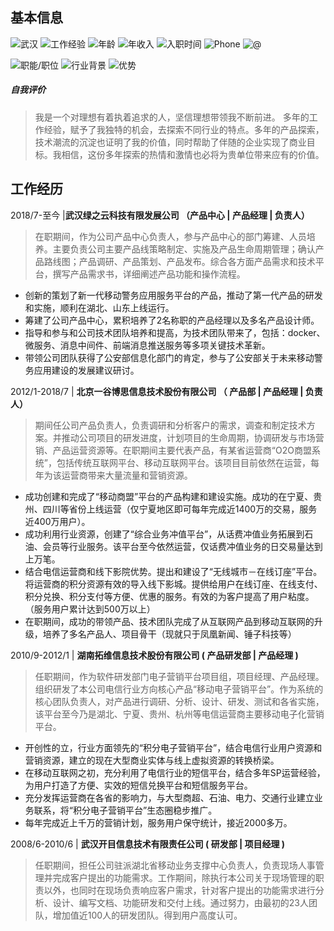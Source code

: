 ## 基本信息
![武汉](https://img.shields.io/badge/现住址-武汉-green) 
![工作经验](https://img.shields.io/badge/工作经验-11-green)
![年龄](https://img.shields.io/badge/年龄-36岁-green)
![年收入](https://img.shields.io/badge/年收入-20万-green)
![入职时间](http://img.shields.io/badge/入职时间-一周内-green)
![Phone](http://img.shields.io/badge/phone-18627866090-green)
![@](http://img.shields.io/badge/email-18627866090@163.com-green)

![职能/职位](http://img.shields.io/badge/职能/职位-产品经理-green)
![行业背景](http://img.shields.io/badge/职能/行业背景-计算机软件|政府行业|电信|互联网|电子商务-green)
![优势](http://img.shields.io/badge/职能/优势-技术背景|多领域专家|沟通能力-green)

##### 自我评价
> 我是一个对理想有着执着追求的人，坚信理想带领我不断前进。
多年的工作经验，赋予了我独特的机会，去探索不同行业的特点。多年的产品探索，技术潮流的沉淀也证明了我的价值，同时帮助了伴随的企业实现了商业目标。我相信，这份多年探索的热情和激情也必将为贵单位带来应有的价值。

## 工作经历
2018/7-至今 |**武汉绿之云科技有限发展公司 （产品中心 | 产品经理 | 负责人）**
> 在职期间，作为公司产品中心负责人，参与产品中心的部门筹建、人员培养。主要负责公司主要产品线策略制定、实施及产品生命周期管理；确认产品路线图；产品调研、产品策划、产品发布。综合各方面产品需求和技术平台，撰写产品需求书，详细阐述产品功能和操作流程。

- 创新的策划了新一代移动警务应用服务平台的产品，推动了第一代产品的研发和实施，顺利在湖北、山东上线运行。
- 筹建了公司产品中心，累积培养了2名称职的产品经理以及多名产品设计师。
- 指导和参与和公司技术团队培养和提高，为技术团队带来了，包括：docker、微服务、消息中间件、前端消息推送服务等多项关键技术革新。
- 带领公司团队获得了公安部信息化部门的肯定，参与了公安部关于未来移动警务应用建设的发展建议研讨。

2012/1-2018/7 | **北京一谷博思信息技术股份有限公司 （ 产品部 | 产品经理 | 负责人）**
> 期间任公司产品负责人，负责调研和分析客户的需求，调查和制定技术方案。并推动公司项目的研发进度，计划项目的生命周期，协调研发与市场营销、产品运营资源等。在职期间主要代表产品，有某省运营商“O2O商盟系统”，包括传统互联网平台、移动互联网平台。该项目目前依然在运营，每年为该运营商带来大量流量和营销资源。

- 成功创建和完成了“移动商盟”平台的产品构建和建设实施。成功的在宁夏、贵州、四川等省份上线运营（仅宁夏地区即可每年完成近1400万的交易，服务近400万用户）。
- 成功利用行业资源，创建了“综合业务冲值平台”，从话费冲值业务拓展到石油、会员等行业服务。该平台至今依然运营，仅话费冲值业务的日交易量达到上万笔。
- 结合电信运营商和线下影院优势。提出和建设了“无线城市－在线订座”平台。将运营商的积分资源有效的导入线下影城。提供给用户在线订座、在线支付、积分兑换、积分支付等方便、优惠的服务。有效的为客户提高了用户粘度。（服务用户累计达到500万以上）
- 在职期间，成功的带领产品、技术团队完成了从互联网产品到移动互联网的升级，培养了多名产品人、项目骨干（现就只于凤凰新闻、锤子科技等）

2010/9-2012/1 | **湖南拓维信息技术股份有限公司 ( 产品研发部 | 产品经理 )**
> 任职期间，作为软件研发部门电子营销平台项目组，项目经理、产品经理。组织研发了本公司电信行业方向核心产品“移动电子营销平台”。作为系统的核心团队负责人，对产品进行调研、分析、设计、研发、测试和各省实施，该平台至今乃是湖北、宁夏、贵州、杭州等电信运营商主要移动电子化营销平台。

- 开创性的立，行业方面领先的“积分电子营销平台”，结合电信行业用户资源和营销资源，建立的现在大型商业实体与线上虚拟资源的转换桥梁。
- 在移动互联网之初，充分利用了电信行业的短信平台，结合多年SP运营经验，为用户打造了方便、实效的短信兑换平台和短信服务平台。
- 充分发挥运营商在各省的影响力，与大型商超、石油、电力、交通行业建立业务联系，将“积分电子营销平台”生态圈稳步推广。
- 每年完成近上千万的营销计划，服务用户保守统计，接近2000多万。

2008/6-2010/6 | **武汉开目信息技术有限责任公司 ( 研发部 | 项目经理 )**
> 任职期间，担任公司驻派湖北省移动业务支撑中心负责人，负责现场人事管理并完成客户提出的功能需求。工作期间，除执行本公司关于现场管理的职责以外，也同时在现场负责响应客户需求，针对客户提出的功能需求进行分析、设计、编写文档、功能研发和交付上线。通过努力，由最初的23人团队，增加值近100人的研发团队。得到用户高度认可。


